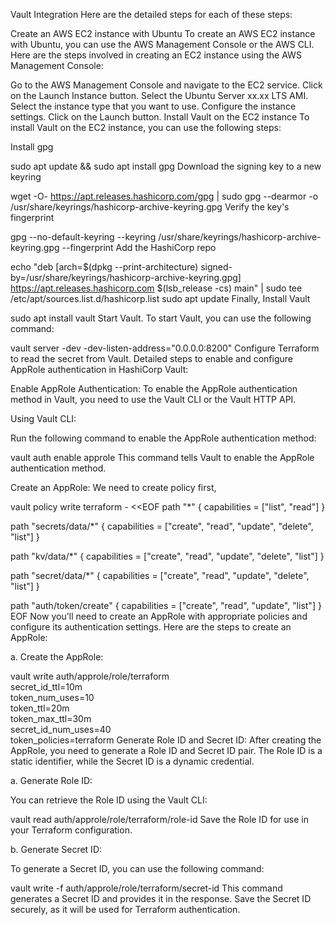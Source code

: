 Vault Integration
Here are the detailed steps for each of these steps:

Create an AWS EC2 instance with Ubuntu
To create an AWS EC2 instance with Ubuntu, you can use the AWS Management Console or the AWS CLI. Here are the steps involved in creating an EC2 instance using the AWS Management Console:

Go to the AWS Management Console and navigate to the EC2 service.
Click on the Launch Instance button.
Select the Ubuntu Server xx.xx LTS AMI.
Select the instance type that you want to use.
Configure the instance settings.
Click on the Launch button.
Install Vault on the EC2 instance
To install Vault on the EC2 instance, you can use the following steps:

Install gpg

sudo apt update && sudo apt install gpg
Download the signing key to a new keyring

wget -O- https://apt.releases.hashicorp.com/gpg | sudo gpg --dearmor -o /usr/share/keyrings/hashicorp-archive-keyring.gpg
Verify the key's fingerprint

gpg --no-default-keyring --keyring /usr/share/keyrings/hashicorp-archive-keyring.gpg --fingerprint
Add the HashiCorp repo

echo "deb [arch=$(dpkg --print-architecture) signed-by=/usr/share/keyrings/hashicorp-archive-keyring.gpg] https://apt.releases.hashicorp.com $(lsb_release -cs) main" | sudo tee /etc/apt/sources.list.d/hashicorp.list
sudo apt update
Finally, Install Vault

sudo apt install vault
Start Vault.
To start Vault, you can use the following command:

vault server -dev -dev-listen-address="0.0.0.0:8200"
Configure Terraform to read the secret from Vault.
Detailed steps to enable and configure AppRole authentication in HashiCorp Vault:

Enable AppRole Authentication:
To enable the AppRole authentication method in Vault, you need to use the Vault CLI or the Vault HTTP API.

Using Vault CLI:

Run the following command to enable the AppRole authentication method:

vault auth enable approle
This command tells Vault to enable the AppRole authentication method.

Create an AppRole:
We need to create policy first,

vault policy write terraform - <<EOF
path "*" {
  capabilities = ["list", "read"]
}

path "secrets/data/*" {
  capabilities = ["create", "read", "update", "delete", "list"]
}

path "kv/data/*" {
  capabilities = ["create", "read", "update", "delete", "list"]
}


path "secret/data/*" {
  capabilities = ["create", "read", "update", "delete", "list"]
}

path "auth/token/create" {
capabilities = ["create", "read", "update", "list"]
}
EOF
Now you'll need to create an AppRole with appropriate policies and configure its authentication settings. Here are the steps to create an AppRole:

a. Create the AppRole:

vault write auth/approle/role/terraform \
    secret_id_ttl=10m \
    token_num_uses=10 \
    token_ttl=20m \
    token_max_ttl=30m \
    secret_id_num_uses=40 \
    token_policies=terraform
Generate Role ID and Secret ID:
After creating the AppRole, you need to generate a Role ID and Secret ID pair. The Role ID is a static identifier, while the Secret ID is a dynamic credential.

a. Generate Role ID:

You can retrieve the Role ID using the Vault CLI:

vault read auth/approle/role/terraform/role-id
Save the Role ID for use in your Terraform configuration.

b. Generate Secret ID:

To generate a Secret ID, you can use the following command:

vault write -f auth/approle/role/terraform/secret-id
This command generates a Secret ID and provides it in the response. Save the Secret ID securely, as it will be used for Terraform authentication.
